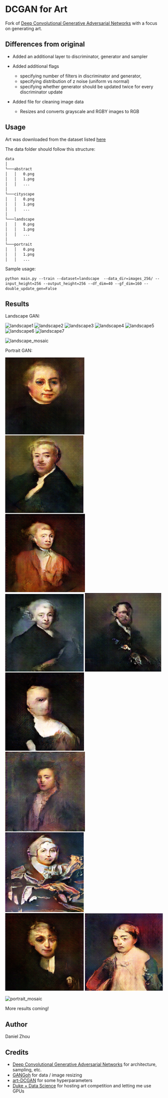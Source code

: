 # DCGAN for Art

Fork of [Deep Convolutional Generative Adversarial Networks](https://github.com/carpedm20/DCGAN-tensorflow) with a focus on generating art.

## Differences from original 

* Added an additional layer to discriminator, generator and sampler

* Added additional flags
    * specifying number of filters in discriminator and generator, 
    * specifying distribution of z noise (uniform vs normal)
    * specifying whether generator should be updated twice for every discriminator update
    
* Added file for cleaning image data
    * Resizes and converts grayscale and RGBY images to RGB

## Usage

Art was downloaded from the dataset listed [here](https://github.com/rkjones4/GANGogh)

The data folder should follow this structure:
```
data 
│
└───abstract
│   │   0.png
│   │   1.png
│   │   ...
│
└───cityscape
│   │   0.png
│   │   1.png
│   │   ...
│
└───landscape
│   │   0.png
│   │   1.png
│   │   ...  
│
└───portrait
│   │   0.png
│   │   1.png
│   │   ... 
```

Sample usage:
```buildoutcfg
python main.py --train --dataset=landscape  --data_dir=images_256/ --input_height=256 --output_height=256 --df_dim=40 --gf_dim=160 --double_update_gen=False
```

## Results
Landscape GAN:

![landscape1](results/test_arange_98_square.png) ![landscape2](results/test_arange_5.png)
![landscape3](results/test_arange_21.png) ![landscape4](results/test_arange_31.png)
![landscape5](results/test_arange_43.png) ![landscape6](results/test_arange_55.png)
![landscape7](results/test_arange_90.png)

![landscape_mosaic](results/test_arange_97.png)

Portrait GAN:

![portrait1](results/p1.png) ![portrait2](results/p3.png)
![portrait3](results/p4.png) ![portrait4](results/p5.png)
![portrait5](results/p6.png) ![portrait6](results/p7.png)
![portrait7](results/p8.png) ![portrait8](results/p9.png)
![portrait9](results/p10.png) ![portrait10](results/p11.png)



![portrait_mosaic](results/portrait_mosaic.png)


More results coming!

## Author

Daniel Zhou 

## Credits

* [Deep Convolutional Generative Adversarial Networks](https://github.com/carpedm20/DCGAN-tensorflow) for architecture, sampling, etc.
* [GANGoh](https://github.com/rkjones4/GANGogh) for data / image resizing
* [art-DCGAN](https://github.com/robbiebarrat/art-DCGAN) for some hyperparameters
* [Duke + Data Science](https://plus.datascience.duke.edu/) for hosting art competition and letting me use GPUs
